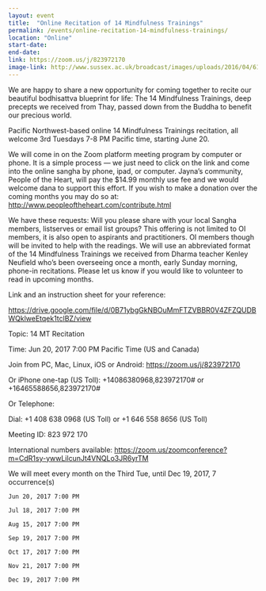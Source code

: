```yaml
---
layout: event
title:  "Online Recitation of 14 Mindfulness Trainings"
permalink: /events/online-recitation-14-mindfulness-trainings/
location: "Online"
start-date:   
end-date:   
link: https://zoom.us/j/823972170
image-link: http://www.sussex.ac.uk/broadcast/images/uploads/2016/04/6106.item.jpg
---
```


We are happy to share a new opportunity for coming together to recite our beautiful bodhisattva blueprint for life:
The 14 Mindfulness Trainings, deep precepts we received from Thay, passed down from the Buddha to benefit our precious world.

Pacific Northwest-based online 14 Mindfulness Trainings recitation, all welcome
3rd Tuesdays 7-8 PM Pacific time, starting June 20.

We will come in on the Zoom platform meeting program by computer or phone.
It is a simple process — we just need to click on the link and come into the online sangha by phone, ipad, or computer.
Jayna’s community, People of the Heart, will pay the $14.99 monthly use fee and we would welcome dana to support this effort.
If you wish to make a donation over the coming months you may do so at: <http://www.peopleoftheheart.com/contribute.html>

We have these requests: Will you please share with your local Sangha members, listserves or email list groups?
This offering is not limited to OI members, it is also open to aspirants and practitioners.
OI members though will be invited to help with the readings. We will use an abbreviated format of the 14 Mindfulness Trainings
we received from Dharma teacher Kenley Neufield who’s been overseeing once a month, early Sunday morning,
phone-in recitations. Please let us know if you would like to volunteer to read in upcoming months.

Link and an instruction sheet for your reference:

<https://drive.google.com/file/d/0B71ybgGkNBOuMmFTZVBBR0V4ZFZQUDBWQklweEtqek1tclBZ/view>

Topic: 14 MT Recitation

Time: Jun 20, 2017 7:00 PM Pacific Time (US and Canada)

Join from PC, Mac, Linux, iOS or Android: <https://zoom.us/j/823972170>

Or iPhone one-tap (US Toll):  +14086380968,823972170# or +16465588656,823972170#

Or Telephone:

Dial: +1 408 638 0968 (US Toll) or +1 646 558 8656 (US Toll)

Meeting ID: 823 972 170

International numbers available: <https://zoom.us/zoomconference?m=CdR1sy-ywwLilcunJt4VNQLo3JR6yrTM>

We will meet every month on the Third Tue, until Dec 19, 2017, 7 occurrence(s)

    Jun 20, 2017 7:00 PM

    Jul 18, 2017 7:00 PM

    Aug 15, 2017 7:00 PM

    Sep 19, 2017 7:00 PM

    Oct 17, 2017 7:00 PM

    Nov 21, 2017 7:00 PM

    Dec 19, 2017 7:00 PM

